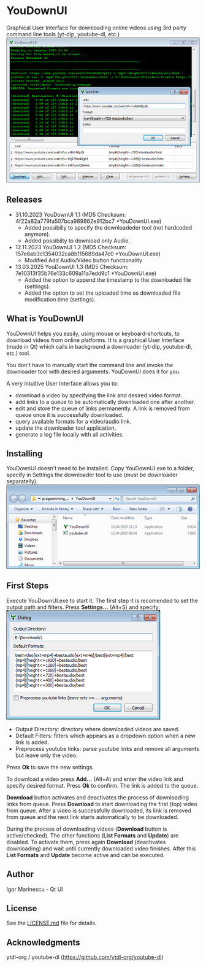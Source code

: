 # YouDownUI
Graphical User Interface for downloading online videos using 3rd party command line tools (yt-dlp, youtube-dl, etc.)
![Alt YouDownUI](/documents/img/screenshot1.png)

## Releases
  - 31.10.2023 YouDownUI 1.1 (MD5 Checksum: 4f22a82a779fa507bca989862e912bc7 *YouDownUI.exe)
	- Added possibiliy to specify the downloadeder tool (not hardcoded anymore).
	- Added possibilty to download only Audio.
  - 12.11.2023 YouDownUI 1.2 (MD5 Checksum: 157e6ab3c1354032ca8b115689da47c0 *YouDownUI.exe)
    - Modified Add Audio/Video button functionality
  - 13.03.2025 YouDownUI 1.3 (MD5 Checksum: 7e10313f35b76e133c609a11a7edd9c1 *YouDownUI.exe)
    - Added the option to append the timestamp to the downloaded file (settings).
    - Added the option to set the uploaded time as downloaded file modification time (settings).

## What is YouDownUI
YouDownUI helps you easily, using mouse or keyboard-shortcuts, to download videos from online platforms.
It is a graphical User Interface (made in Qt) which calls in background a downloader (yt-dlp, youtube-dl, etc.) tool.

You don't have to manually start the command line and invoke the downloader tool with desired arguments. 
YouDownUI does it for you.

A very intuitive User Interface allows you to:
  * download a video by specifying the link and desired video format.
  * add links to a queue to be automatically downloaded one after another.
  * edit and store the queue of links permanently. A link is removed from queue once it is successfully downloaded. 
  * query available formats for a video/audio link.
  * update the downloader tool application.
  * generate a log file locally with all activities.

## Installing
YouDownUI doesn't need to be installed.
Copy YouDownUI.exe to a folder, specify in Settings the downloader tool to use (must be downloader separatelly).
![Alt YouDownUI](/documents/img/screenshot2.png)

## First Steps
Execute YouDownUI.exe to start it.
The first step it is recomended to set the output path and filters. Press **Settings...** (Alt+S) and specify:
![Alt YouDownUI](/documents/img/screenshot3.png)
  * Output Directory: directory where downloaded videos are saved.
  * Default Filters: filters which appears as a dropdown option when a new link is added.
  * Preprocess youtube links: parse youtube links and remove all arguments but leave only the video.  
  
Press **Ok** to save the new settings.

To download a video press **Add...** (Alt+A) and enter the video link and specify desired format.
Press **Ok** to confirm. The link is added to the queue.

**Download** button activates and deactivates the process of downloading links from queue.
Press **Download** to start downloading the first (top) video from queue.
After a video is successfully downloaded, its link is removed from queue and the next link starts automatically to be downloaded.

During the process of downloading videos (**Download** button is active/checked). The other functions (**List Formats** and **Update**) are disabled.
To activate them, press again **Download** (deactivates downloading) and wait until currently downloaded video finishes.
After this **List Formats** and **Update** become active and can be executed.

## Author

Igor Marinescu - Qt UI

## License

See the [LICENSE.md](LICENSE.md) file for details.

## Acknowledgments

ytdl-org / youtube-dl  (https://github.com/ytdl-org/youtube-dl)

